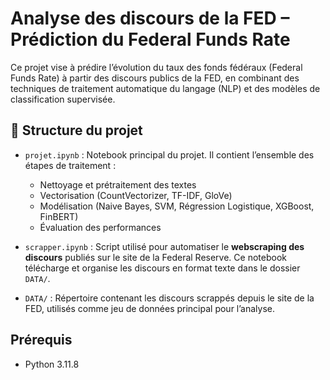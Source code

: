# Analyse des discours de la FED – Prédiction du Federal Funds Rate

Ce projet vise à prédire l’évolution du taux des fonds fédéraux (Federal Funds Rate) à partir des discours publics de la FED, en combinant des techniques de traitement automatique du langage (NLP) et des modèles de classification supervisée.

## 📁 Structure du projet

- `projet.ipynb` : Notebook principal du projet. Il contient l’ensemble des étapes de traitement :
  - Nettoyage et prétraitement des textes
  - Vectorisation (CountVectorizer, TF-IDF, GloVe)
  - Modélisation (Naive Bayes, SVM, Régression Logistique, XGBoost, FinBERT)
  - Évaluation des performances

- `scrapper.ipynb` : Script utilisé pour automatiser le **webscraping des discours** publiés sur le site de la Federal Reserve. Ce notebook télécharge et organise les discours en format texte dans le dossier `DATA/`.

- `DATA/` : Répertoire contenant les discours scrappés depuis le site de la FED, utilisés comme jeu de données principal pour l’analyse.

## Prérequis

- Python 3.11.8


